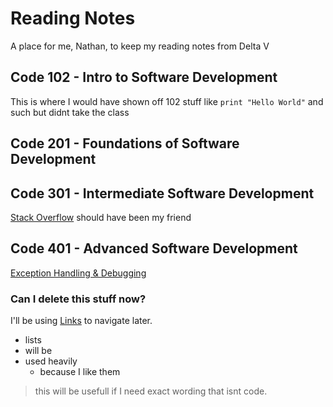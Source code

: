 # Reading Notes

A place for me, Nathan, to keep my reading notes from Delta V

## Code 102 - Intro to Software Development

This is where I would have shown off 102 stuff like `print "Hello World"` and such but didnt take the class

## Code 201 - Foundations of Software Development

## Code 301 - Intermediate Software Development

[Stack Overflow](https://stackoverflow.com/) should have been my friend

## Code 401 - Advanced Software Development

[Exception Handling & Debugging](readingNotes1.md)

### Can I delete this stuff now?

I'll be using [Links](README.md) to navigate later.

- lists
- will be
- used heavily
  - because I like them
> this will be usefull if I need exact wording that isnt code.
